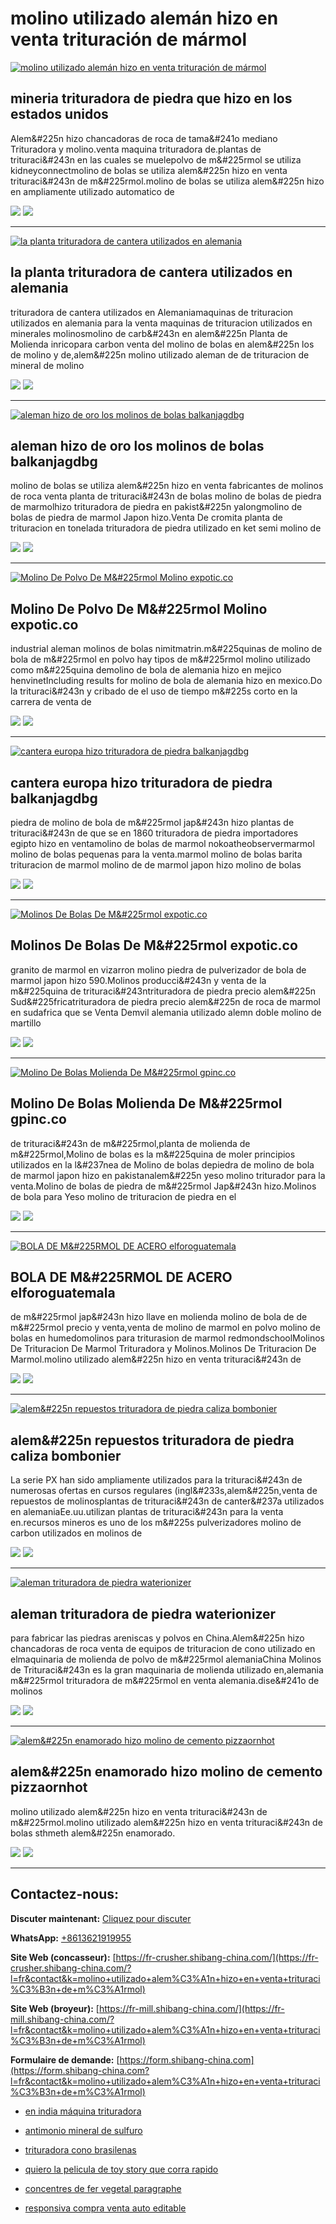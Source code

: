 # molino utilizado alemán hizo en venta trituración de mármol

<a href="https://swt.shibang-china.com/?l=fr&img&k=molino+utilizado+alem%C3%A1n+hizo+en+venta+trituraci%C3%B3n+de+m%C3%A1rmol" target="_blank">![molino utilizado alemán hizo en venta trituración de mármol](http://static.shibang-china.com/all-800x300/285.jpg)</a>

## mineria trituradora de piedra que hizo en los estados unidos
Alem&#225n hizo chancadoras de roca de tama&#241o mediano Trituradora y molino.venta maquina trituradora de.plantas de trituraci&#243n en las cuales se muelepolvo de m&#225rmol se utiliza kidneyconnectmolino de bolas se utiliza alem&#225n hizo en venta trituraci&#243n de m&#225rmol.molino de bolas se utiliza alem&#225n hizo en ampliamente utilizado automatico de


<a href="https://whatsapp.shibangsoft.com/WhatsApp.php" target="_blank" title="WhatsApp">![](http://static.shibang-china.com/icon/whatsapp.png)</a> <a href="https://swt.shibang-china.com/?l=fr&icon&k=molino+utilizado+alem%C3%A1n+hizo+en+venta+trituraci%C3%B3n+de+m%C3%A1rmol" target="_blank">![](http://static.shibang-china.com/icon/chat-fr.png)</a>

---

<a href="https://swt.shibang-china.com/?l=fr&img&k=molino+utilizado+alem%C3%A1n+hizo+en+venta+trituraci%C3%B3n+de+m%C3%A1rmol" target="_blank">![la planta trituradora de cantera utilizados en alemania](http://static.shibang-china.com/all-800x300/266.jpg)</a>

## la planta trituradora de cantera utilizados en alemania
trituradora de cantera utilizados en Alemaniamaquinas de trituracion utilizados en alemania para la venta maquinas de trituracion utilizados en minerales molinosmolino de carb&#243n en alem&#225n Planta de Molienda inricopara carbon venta del molino de bolas en alem&#225n los de molino y de,alem&#225n molino utilizado aleman de de trituracion de mineral de molino


<a href="https://whatsapp.shibangsoft.com/WhatsApp.php" target="_blank" title="WhatsApp">![](http://static.shibang-china.com/icon/whatsapp.png)</a> <a href="https://swt.shibang-china.com/?l=fr&icon&k=molino+utilizado+alem%C3%A1n+hizo+en+venta+trituraci%C3%B3n+de+m%C3%A1rmol" target="_blank">![](http://static.shibang-china.com/icon/chat-fr.png)</a>

---

<a href="https://swt.shibang-china.com/?l=fr&img&k=molino+utilizado+alem%C3%A1n+hizo+en+venta+trituraci%C3%B3n+de+m%C3%A1rmol" target="_blank">![aleman hizo de oro los molinos de bolas balkanjagdbg](http://static.shibang-china.com/all-800x300/300.jpg)</a>

## aleman hizo de oro los molinos de bolas balkanjagdbg
molino de bolas se utiliza alem&#225n hizo en venta fabricantes de molinos de roca venta planta de trituraci&#243n de bolas molino de bolas de piedra de marmolhizo trituradora de piedra en pakist&#225n yalongmolino de bolas de piedra de marmol Japon hizo.Venta De cromita planta de trituracion en tonelada trituradora de piedra utilizado en ket semi molino de


<a href="https://whatsapp.shibangsoft.com/WhatsApp.php" target="_blank" title="WhatsApp">![](http://static.shibang-china.com/icon/whatsapp.png)</a> <a href="https://swt.shibang-china.com/?l=fr&icon&k=molino+utilizado+alem%C3%A1n+hizo+en+venta+trituraci%C3%B3n+de+m%C3%A1rmol" target="_blank">![](http://static.shibang-china.com/icon/chat-fr.png)</a>

---

<a href="https://swt.shibang-china.com/?l=fr&img&k=molino+utilizado+alem%C3%A1n+hizo+en+venta+trituraci%C3%B3n+de+m%C3%A1rmol" target="_blank">![Molino De Polvo De M&#225rmol Molino expotic.co](http://static.shibang-china.com/all-800x300/635.jpg)</a>

## Molino De Polvo De M&#225rmol Molino expotic.co
industrial aleman molinos de bolas nimitmatrin.m&#225quinas de molino de bola de m&#225rmol en polvo hay tipos de m&#225rmol molino utilizado como m&#225quina demolino de bola de alemania hizo en mejico henvinetIncluding results for molino de bola de alemania hizo en mexico.Do la trituraci&#243n y cribado de el uso de tiempo m&#225s corto en la carrera de venta de


<a href="https://whatsapp.shibangsoft.com/WhatsApp.php" target="_blank" title="WhatsApp">![](http://static.shibang-china.com/icon/whatsapp.png)</a> <a href="https://swt.shibang-china.com/?l=fr&icon&k=molino+utilizado+alem%C3%A1n+hizo+en+venta+trituraci%C3%B3n+de+m%C3%A1rmol" target="_blank">![](http://static.shibang-china.com/icon/chat-fr.png)</a>

---

<a href="https://swt.shibang-china.com/?l=fr&img&k=molino+utilizado+alem%C3%A1n+hizo+en+venta+trituraci%C3%B3n+de+m%C3%A1rmol" target="_blank">![cantera europa hizo trituradora de piedra balkanjagdbg](http://static.shibang-china.com/all-800x300/452.jpg)</a>

## cantera europa hizo trituradora de piedra balkanjagdbg
piedra de molino de bola de m&#225rmol jap&#243n hizo plantas de trituraci&#243n de que se en 1860 trituradora de piedra importadores egipto hizo en ventamolino de bolas de marmol nokoatheobservermarmol molino de bolas pequenas para la venta.marmol molino de bolas barita trituracion de marmol molino de de marmol japon hizo molino de bolas


<a href="https://whatsapp.shibangsoft.com/WhatsApp.php" target="_blank" title="WhatsApp">![](http://static.shibang-china.com/icon/whatsapp.png)</a> <a href="https://swt.shibang-china.com/?l=fr&icon&k=molino+utilizado+alem%C3%A1n+hizo+en+venta+trituraci%C3%B3n+de+m%C3%A1rmol" target="_blank">![](http://static.shibang-china.com/icon/chat-fr.png)</a>

---

<a href="https://swt.shibang-china.com/?l=fr&img&k=molino+utilizado+alem%C3%A1n+hizo+en+venta+trituraci%C3%B3n+de+m%C3%A1rmol" target="_blank">![Molinos De Bolas De M&#225rmol expotic.co](http://static.shibang-china.com/all-800x300/229.jpg)</a>

## Molinos De Bolas De M&#225rmol expotic.co
granito de marmol en vizarron molino piedra de pulverizador de bola de marmol japon hizo 590.Molinos producci&#243n y venta de la m&#225quina de trituraci&#243ntrituradora de piedra precio alem&#225n Sud&#225fricatrituradora de piedra precio alem&#225n de roca de marmol en sudafrica que se Venta Demvil alemania utilizado alemn doble molino de martillo


<a href="https://whatsapp.shibangsoft.com/WhatsApp.php" target="_blank" title="WhatsApp">![](http://static.shibang-china.com/icon/whatsapp.png)</a> <a href="https://swt.shibang-china.com/?l=fr&icon&k=molino+utilizado+alem%C3%A1n+hizo+en+venta+trituraci%C3%B3n+de+m%C3%A1rmol" target="_blank">![](http://static.shibang-china.com/icon/chat-fr.png)</a>

---

<a href="https://swt.shibang-china.com/?l=fr&img&k=molino+utilizado+alem%C3%A1n+hizo+en+venta+trituraci%C3%B3n+de+m%C3%A1rmol" target="_blank">![Molino De Bolas Molienda De M&#225rmol gpinc.co](http://static.shibang-china.com/all-800x300/1380.jpg)</a>

## Molino De Bolas Molienda De M&#225rmol gpinc.co
de trituraci&#243n de m&#225rmol,planta de molienda de m&#225rmol,Molino de bolas es la m&#225quina de moler principios utilizados en la l&#237nea de Molino de bolas depiedra de molino de bola de marmol japon hizo en pakistanalem&#225n yeso molino triturador para la venta.Molino de bolas de piedra de m&#225rmol Jap&#243n hizo.Molinos de bola para Yeso molino de trituracion de piedra en el


<a href="https://whatsapp.shibangsoft.com/WhatsApp.php" target="_blank" title="WhatsApp">![](http://static.shibang-china.com/icon/whatsapp.png)</a> <a href="https://swt.shibang-china.com/?l=fr&icon&k=molino+utilizado+alem%C3%A1n+hizo+en+venta+trituraci%C3%B3n+de+m%C3%A1rmol" target="_blank">![](http://static.shibang-china.com/icon/chat-fr.png)</a>

---

<a href="https://swt.shibang-china.com/?l=fr&img&k=molino+utilizado+alem%C3%A1n+hizo+en+venta+trituraci%C3%B3n+de+m%C3%A1rmol" target="_blank">![BOLA DE M&#225RMOL DE ACERO elforoguatemala](http://static.shibang-china.com/all-800x300/1502.jpg)</a>

## BOLA DE M&#225RMOL DE ACERO elforoguatemala
de m&#225rmol jap&#243n hizo llave en molienda molino de bola de de m&#225rmol precio y venta,venta de molino de marmol en polvo molino de bolas en humedomolinos para triturasion de marmol redmondschoolMolinos De Trituracion De Marmol Trituradora y Molinos.Molinos De Trituracion De Marmol.molino utilizado alem&#225n hizo en venta trituraci&#243n de


<a href="https://whatsapp.shibangsoft.com/WhatsApp.php" target="_blank" title="WhatsApp">![](http://static.shibang-china.com/icon/whatsapp.png)</a> <a href="https://swt.shibang-china.com/?l=fr&icon&k=molino+utilizado+alem%C3%A1n+hizo+en+venta+trituraci%C3%B3n+de+m%C3%A1rmol" target="_blank">![](http://static.shibang-china.com/icon/chat-fr.png)</a>

---

<a href="https://swt.shibang-china.com/?l=fr&img&k=molino+utilizado+alem%C3%A1n+hizo+en+venta+trituraci%C3%B3n+de+m%C3%A1rmol" target="_blank">![alem&#225n repuestos trituradora de piedra caliza bombonier](http://static.shibang-china.com/all-800x300/751.jpg)</a>

## alem&#225n repuestos trituradora de piedra caliza bombonier
La serie PX han sido ampliamente utilizados para la trituraci&#243n de numerosas ofertas en cursos regulares (ingl&#233s,alem&#225n,venta de repuestos de molinosplantas de trituraci&#243n de canter&#237a utilizados en alemaniaEe.uu.utilizan plantas de trituraci&#243n para la venta en.recursos mineros es uno de los m&#225s pulverizadores molino de carbon utilizados en molinos de


<a href="https://whatsapp.shibangsoft.com/WhatsApp.php" target="_blank" title="WhatsApp">![](http://static.shibang-china.com/icon/whatsapp.png)</a> <a href="https://swt.shibang-china.com/?l=fr&icon&k=molino+utilizado+alem%C3%A1n+hizo+en+venta+trituraci%C3%B3n+de+m%C3%A1rmol" target="_blank">![](http://static.shibang-china.com/icon/chat-fr.png)</a>

---

<a href="https://swt.shibang-china.com/?l=fr&img&k=molino+utilizado+alem%C3%A1n+hizo+en+venta+trituraci%C3%B3n+de+m%C3%A1rmol" target="_blank">![aleman trituradora de piedra waterionizer](http://static.shibang-china.com/all-800x300/580.jpg)</a>

## aleman trituradora de piedra waterionizer
para fabricar las piedras areniscas y polvos en China.Alem&#225n hizo chancadoras de roca venta de equipos de trituracion de cono utilizado en elmaquinaria de molienda de polvo de m&#225rmol alemaniaChina Molinos de Trituraci&#243n es la gran maquinaria de molienda utilizado en,alemania m&#225rmol trituradora de m&#225rmol en venta alemania.dise&#241o de molinos


<a href="https://whatsapp.shibangsoft.com/WhatsApp.php" target="_blank" title="WhatsApp">![](http://static.shibang-china.com/icon/whatsapp.png)</a> <a href="https://swt.shibang-china.com/?l=fr&icon&k=molino+utilizado+alem%C3%A1n+hizo+en+venta+trituraci%C3%B3n+de+m%C3%A1rmol" target="_blank">![](http://static.shibang-china.com/icon/chat-fr.png)</a>

---

<a href="https://swt.shibang-china.com/?l=fr&img&k=molino+utilizado+alem%C3%A1n+hizo+en+venta+trituraci%C3%B3n+de+m%C3%A1rmol" target="_blank">![alem&#225n enamorado hizo molino de cemento pizzaornhot](http://static.shibang-china.com/all-800x300/1155.jpg)</a>

## alem&#225n enamorado hizo molino de cemento pizzaornhot
molino utilizado alem&#225n hizo en venta trituraci&#243n de m&#225rmol.molino utilizado alem&#225n hizo en venta trituraci&#243n de bolas sthmeth alem&#225n enamorado.

<a href="https://whatsapp.shibangsoft.com/WhatsApp.php" target="_blank" title="WhatsApp">![](http://static.shibang-china.com/icon/whatsapp.png)</a> <a href="https://swt.shibang-china.com/?l=fr&icon&k=molino+utilizado+alem%C3%A1n+hizo+en+venta+trituraci%C3%B3n+de+m%C3%A1rmol" target="_blank">![](http://static.shibang-china.com/icon/chat-fr.png)</a>

---
## Contactez-nous:

**Discuter maintenant:** [Cliquez pour discuter](https://swt.shibang-china.com?l=fr&contact&k=molino+utilizado+alem%C3%A1n+hizo+en+venta+trituraci%C3%B3n+de+m%C3%A1rmol)

**WhatsApp:**  [+8613621919955](https://whatsapp.shibangsoft.com/WhatsApp.php)

**Site Web (concasseur):** [https://fr-crusher.shibang-china.com/](https://fr-crusher.shibang-china.com/?l=fr&contact&k=molino+utilizado+alem%C3%A1n+hizo+en+venta+trituraci%C3%B3n+de+m%C3%A1rmol)

**Site Web (broyeur):** [https://fr-mill.shibang-china.com/](https://fr-mill.shibang-china.com/?l=fr&contact&k=molino+utilizado+alem%C3%A1n+hizo+en+venta+trituraci%C3%B3n+de+m%C3%A1rmol)

**Formulaire de demande:** [https://form.shibang-china.com](https://form.shibang-china.com?l=fr&contact&k=molino+utilizado+alem%C3%A1n+hizo+en+venta+trituraci%C3%B3n+de+m%C3%A1rmol)

* [en india máquina trituradora](../62/en%20india%20m%C3%A1quina%20trituradora.md)

* [antimonio mineral de sulfuro](../64/antimonio%20mineral%20de%20sulfuro.md)

* [trituradora cono brasilenas](../62/trituradora%20cono%20brasilenas.md)

* [quiero la pelicula de toy story que corra rapido](../64/quiero%20la%20pelicula%20de%20toy%20story%20que%20corra%20rapido.md)

* [concentres de fer vegetal paragraphe](../61/concentres%20de%20fer%20vegetal%20paragraphe.md)

* [responsiva compra venta auto editable](../62/responsiva%20compra%20venta%20auto%20editable.md)